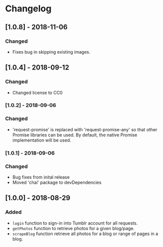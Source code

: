 # Changelog

## [1.0.8] - 2018-11-06
### Changed
- Fixes bug in skipping existing images.

## [1.0.4] - 2018-09-12
### Changed 
- Changed license to CC0

### [1.0.2] - 2018-09-06

### Changed
- 'request-promise' is replaced with 'request-promise-any' so that other Promise libraries can be used. By default, the native Promise implementation will be used.

### [1.0.1] - 2018-09-06

### Changed
- Bug fixes from inital release
- Moved 'chai' package to devDependencies

## [1.0.0] - 2018-08-29

### Added
- `login` function to sign-in into Tumblr account for all requests.
- `getPhotos` function to retrieve photos for a given blog/page.
- `scrapeBlog` function retrieve all photos for a blog or range of pages in a blog.